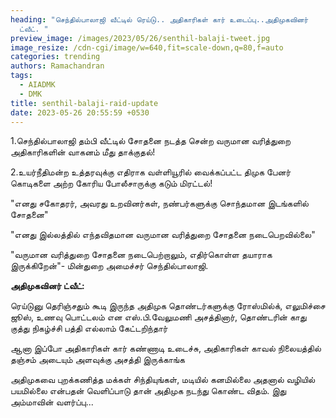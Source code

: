 ```yaml
---
heading: "செந்தில்பாலாஜி வீட்டில் ரெய்டு.. அதிகாரிகள் கார் உடைப்பு..அதிமுகவினர்
  ட்வீட். "
preview_image: /images/2023/05/26/senthil-balaji-tweet.jpg
image_resize: /cdn-cgi/image/w=640,fit=scale-down,q=80,f=auto
categories: trending
authors: Ramachandran
tags:
  - AIADMK
  - DMK
title: senthil-balaji-raid-update
date: 2023-05-26 20:55:59 +0530
---
```



1.செந்தில்பாலாஜி தம்பி வீட்டில் சோதனை நடத்த சென்ற வருமான வரித்துறை அதிகாரிகளின் வாகனம் மீது தாக்குதல்!

2.உயர்நீதிமன்ற உத்தரவுக்கு எதிராக  வள்ளியூரில் வைக்கப்பட்ட திமுக  பேனர் கொடிகளை அற்ற கோரிய போலீசாருக்கு கடும் மிரட்டல்!

"எனது சகோதரர், அவரது உறவினர்கள், நண்பர்களுக்கு சொந்தமான இடங்களில் சோதனை"

"எனது இல்லத்தில் எந்தவிதமான வருமான வரித்துறை சோதனை நடைபெறவில்லை"

"வருமான வரித்துறை சோதனை நடைபெற்றாலும், எதிர்கொள்ள தயாராக இருக்கிறேன்"- மின்துறை அமைச்சர் செந்தில்பாலாஜி.

**அதிமுகவினர் ட்வீட்:**

ரெய்டுனு தெரிஞ்சதும் கூடி இருந்த அதிமுக தொண்டர்களுக்கு ரோஸ்மில்க், எலுமிச்சை ஜூஸ், உணவு பொட்டலம் என எஸ்.பி.வேலுமணி அசத்தினார், தொண்டரின் காது குத்து நிகழ்ச்சி பத்தி எல்லாம் கேட்டறிந்தார்  

ஆனா இப்போ அதிகாரிகள் கார் கண்ணாடி உடைச்சு, அதிகாரிகள் காவல் நிலையத்தில் தஞ்சம் அடையும் அளவுக்கு அசத்தி இருக்காங்க 

அதிமுகவை புறக்கணித்த மக்கள் சிந்தியுங்கள், மடியில் கனமில்லை அதனால் வழியில் பயமில்லை என்பதன் வெளிப்பாடு தான் அதிமுக நடந்து கொண்ட விதம். இது அம்மாவின் வளர்ப்பு...